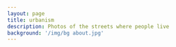 ```yaml
---
layout: page
title: urbanism
description: Photos of the streets where people live
background: '/img/bg about.jpg'
---
```

